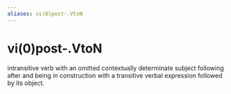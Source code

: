 ```yaml
---
aliases: vi(0)post-.VtoN
---
```

# vi(0)post-.VtoN

intransitive verb with an omitted contextually determinate subject following after and being in construction with a transitive verbal expression followed by its object.